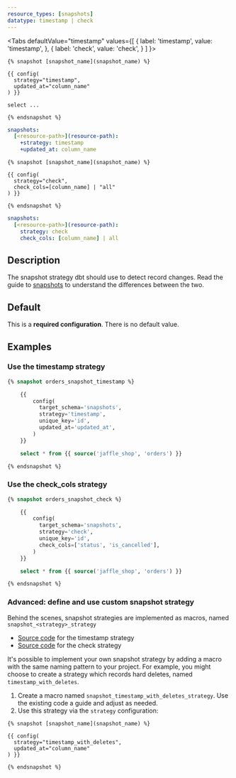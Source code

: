 ```yaml
---
resource_types: [snapshots]
datatype: timestamp | check
---
```


<Tabs
  defaultValue="timestamp"
  values={[
    { label: 'timestamp', value: 'timestamp', },
    { label: 'check', value: 'check', }
  ]
}>
<TabItem value="timestamp">

<File name='snapshots/<filename>.sql'>

```jinja2
{% snapshot [snapshot_name](snapshot_name) %}

{{ config(
  strategy="timestamp",
  updated_at="column_name"
) }}

select ...

{% endsnapshot %}

```

</File>

<File name='dbt_project.yml'>

```yml
snapshots:
  [<resource-path>](resource-path):
    +strategy: timestamp
    +updated_at: column_name

```

</File>

</TabItem>

<TabItem value="check">

<File name='snapshots/<filename>.sql'>

```jinja2
{% snapshot [snapshot_name](snapshot_name) %}

{{ config(
  strategy="check",
  check_cols=[column_name] | "all"
) }}

{% endsnapshot %}

```

</File>

<File name='dbt_project.yml'>

```yml
snapshots:
  [<resource-path>](resource-path):
    strategy: check
    check_cols: [column_name] | all

```

</File>

</TabItem>

</Tabs>

## Description
The snapshot strategy dbt should use to detect record changes. Read the guide to [snapshots](snapshots#detecting-row-changes) to understand the differences between the two.

## Default
This is a **required configuration**. There is no default value.

## Examples
### Use the timestamp strategy


<File name='snapshots/timestamp_example.sql'>

```sql
{% snapshot orders_snapshot_timestamp %}

    {{
        config(
          target_schema='snapshots',
          strategy='timestamp',
          unique_key='id',
          updated_at='updated_at',
        )
    }}

    select * from {{ source('jaffle_shop', 'orders') }}

{% endsnapshot %}
```

</File>


### Use the check_cols strategy

```sql
{% snapshot orders_snapshot_check %}

    {{
        config(
          target_schema='snapshots',
          strategy='check',
          unique_key='id',
          check_cols=['status', 'is_cancelled'],
        )
    }}

    select * from {{ source('jaffle_shop', 'orders') }}

{% endsnapshot %}
```

### Advanced: define and use custom snapshot strategy
Behind the scenes, snapshot strategies are implemented as macros, named `snapshot_<strategy>_strategy`
* [Source code](https://github.com/fishtown-analytics/dbt/blob/dev/octavius-catto/core/dbt/include/global_project/macros/materializations/snapshot/strategies.sql#L66) for the timestamp strategy
* [Source code](https://github.com/fishtown-analytics/dbt/blob/dev/octavius-catto/core/dbt/include/global_project/macros/materializations/snapshot/strategies.sql#L122) for the check strategy

It's possible to implement your own snapshot strategy by adding a macro with the same naming pattern to your project. For example, you might choose to create a strategy which records hard deletes, named `timestamp_with_deletes`.

1. Create a macro named `snapshot_timestamp_with_deletes_strategy`. Use the existing code a guide and adjust as needed.
2. Use this strategy via the `strategy` configuration:

<File name='snapshots/<filename>.sql'>

```jinja2
{% snapshot [snapshot_name](snapshot_name) %}

{{ config(
  strategy="timestamp_with_deletes",
  updated_at="column_name"
) }}

{% endsnapshot %}

```

</File>
